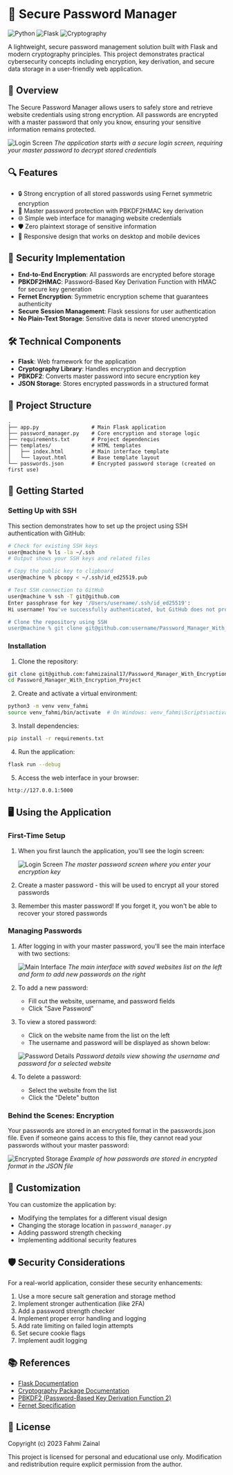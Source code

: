 # 🔐 Secure Password Manager

![Python](https://img.shields.io/badge/python-3.8%2B-blue?style=for-the-badge&logo=python&logoColor=white)
![Flask](https://img.shields.io/badge/Flask-Web%20Framework-green?style=for-the-badge&logo=flask)
![Cryptography](https://img.shields.io/badge/Cryptography-Encryption-red?style=for-the-badge&logo=data:image/svg+xml;base64,PHN2ZyB4bWxucz0iaHR0cDovL3d3dy53My5vcmcvMjAwMC9zdmciIHZpZXdCb3g9IjAgMCAyNCAyNCI+PHBhdGggZmlsbD0id2hpdGUiIGQ9Ik0xMiAxMnY0SDR2LTRoOHptLTEuNS0ydi0yaC01djJoNXpNMTggMTB2MmgtMS4yVjEwaC0zdi0yaDN2LS41YzAtMS4zODUtMS4zNDMtMi41LTMtMi41cy0zIDEuMTE1LTMgMi41VjEwSDl2LS41QzkgNi41NyAxMC41NyA1IDEzLjc1IDVzNC43NSAxLjU3IDQuNzUgNC41VjEwSDE4eiIvPjwvc3ZnPg==)

A lightweight, secure password management solution built with Flask and modern cryptography principles. This project demonstrates practical cybersecurity concepts including encryption, key derivation, and secure data storage in a user-friendly web application.

## 📄 Overview

The Secure Password Manager allows users to safely store and retrieve website credentials using strong encryption. All passwords are encrypted with a master password that only you know, ensuring your sensitive information remains protected.

![Login Screen](/images/login-screen.png)
*The application starts with a secure login screen, requiring your master password to decrypt stored credentials*

## 🔍 Features

- 🔒 Strong encryption of all stored passwords using Fernet symmetric encryption
- 🔑 Master password protection with PBKDF2HMAC key derivation
- 🌐 Simple web interface for managing website credentials 
- 🛡️ Zero plaintext storage of sensitive information
- 📱 Responsive design that works on desktop and mobile devices

## 🧪 Security Implementation

- **End-to-End Encryption**: All passwords are encrypted before storage
- **PBKDF2HMAC**: Password-Based Key Derivation Function with HMAC for secure key generation
- **Fernet Encryption**: Symmetric encryption scheme that guarantees authenticity
- **Secure Session Management**: Flask sessions for user authentication
- **No Plain-Text Storage**: Sensitive data is never stored unencrypted

## 🛠️ Technical Components

- **Flask**: Web framework for the application
- **Cryptography Library**: Handles encryption and decryption
- **PBKDF2**: Converts master password into secure encryption key
- **JSON Storage**: Stores encrypted passwords in a structured format

## 📁 Project Structure

```
.
├── app.py                 # Main Flask application
├── password_manager.py    # Core encryption and storage logic
├── requirements.txt       # Project dependencies
├── templates/             # HTML templates
│   ├── index.html         # Main interface template
│   └── layout.html        # Base template layout
└── passwords.json         # Encrypted password storage (created on first use)
```

## 🚀 Getting Started

### Setting Up with SSH

This section demonstrates how to set up the project using SSH authentication with GitHub:

```bash
# Check for existing SSH keys
user@machine % ls -la ~/.ssh
# Output shows your SSH keys and related files

# Copy the public key to clipboard 
user@machine % pbcopy < ~/.ssh/id_ed25519.pub

# Test SSH connection to GitHub
user@machine % ssh -T git@github.com
Enter passphrase for key '/Users/username/.ssh/id_ed25519': 
Hi username! You've successfully authenticated, but GitHub does not provide shell access.

# Clone the repository using SSH
user@machine % git clone git@github.com:username/Password_Manager_With_Encryption_Project.git
```

### Installation

1. Clone the repository:
```bash
git clone git@github.com:fahmizainal17/Password_Manager_With_Encryption_Project.git
cd Password_Manager_With_Encryption_Project
```

2. Create and activate a virtual environment:
```bash
python3 -m venv venv_fahmi
source venv_fahmi/bin/activate  # On Windows: venv_fahmi\Scripts\activate
```

3. Install dependencies:
```bash
pip install -r requirements.txt
```

4. Run the application:
```bash
flask run --debug
```

5. Access the web interface in your browser:
```
http://127.0.0.1:5000
```

## 🖥️ Using the Application

### First-Time Setup

1. When you first launch the application, you'll see the login screen:
   
   ![Login Screen](/images/login-screen.png)
   *The master password screen where you enter your encryption key*

2. Create a master password - this will be used to encrypt all your stored passwords
3. Remember this master password! If you forget it, you won't be able to recover your stored passwords

### Managing Passwords

1. After logging in with your master password, you'll see the main interface with two sections:
   
   ![Main Interface](/images/main-interface.png)
   *The main interface with saved websites list on the left and form to add new passwords on the right*

2. To add a new password:
   - Fill out the website, username, and password fields
   - Click "Save Password"

3. To view a stored password:
   - Click on the website name from the list on the left
   - The username and password will be displayed as shown below:
   
   ![Password Details](/images/password-details.png)
   *Password details view showing the username and password for a selected website*

4. To delete a password:
   - Select the website from the list
   - Click the "Delete" button

### Behind the Scenes: Encryption

Your passwords are stored in an encrypted format in the passwords.json file. Even if someone gains access to this file, they cannot read your passwords without your master password:

![Encrypted Storage](/images/encrypted-storage.png)
*Example of how passwords are stored in encrypted format in the JSON file*

## 🔧 Customization

You can customize the application by:

- Modifying the templates for a different visual design
- Changing the storage location in `password_manager.py`
- Adding password strength checking
- Implementing additional security features

## 🛡️ Security Considerations

For a real-world application, consider these security enhancements:

1. Use a more secure salt generation and storage method
2. Implement stronger authentication (like 2FA)
3. Add a password strength checker
4. Implement proper error handling and logging
5. Add rate limiting on failed login attempts
6. Set secure cookie flags
7. Implement audit logging

## 📚 References

- [Flask Documentation](https://flask.palletsprojects.com/)
- [Cryptography Package Documentation](https://cryptography.io/en/latest/)
- [PBKDF2 (Password-Based Key Derivation Function 2)](https://en.wikipedia.org/wiki/PBKDF2)
- [Fernet Specification](https://github.com/fernet/spec/blob/master/Spec.md)

## 📜 License

Copyright (c) 2023 Fahmi Zainal

This project is licensed for personal and educational use only. Modification and redistribution require explicit permission from the author.